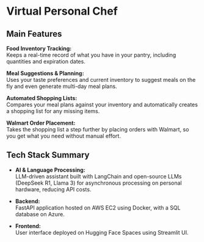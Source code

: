 # Virtual Personal Chef

## Main Features

**Food Inventory Tracking:**  
Keeps a real-time record of what you have in your pantry, including quantities and expiration dates.

**Meal Suggestions & Planning:**  
Uses your taste preferences and current inventory to suggest meals on the fly and even generate multi-day meal plans.

**Automated Shopping Lists:**  
Compares your meal plans against your inventory and automatically creates a shopping list for any missing items.

**Walmart Order Placement:**  
Takes the shopping list a step further by placing orders with Walmart, so you get what you need without manual effort.



## Tech Stack Summary

- **AI & Language Processing:**  
  LLM-driven assistant built with LangChain and open-source LLMs (DeepSeek R1, Llama 3) for asynchronous processing on personal hardware, reducing API costs.

- **Backend:**  
  FastAPI application hosted on AWS EC2 using Docker, with a SQL database on Azure.

- **Frontend:**  
  User interface deployed on Hugging Face Spaces using Streamlit UI.

